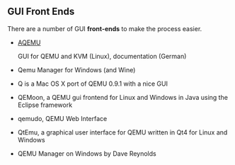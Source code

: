 ## GUI Front Ends
There are a number of GUI **front-ends** to make the process easier.

 * [AQEMU](http://sourceforge.net/projects/aqemu/)

	GUI for QEMU and KVM (Linux), documentation (German)

 * Qemu Manager for Windows (and Wine)
 * Q is a Mac OS X port of QEMU 0.9.1 with a nice GUI
 * QEMoon, a QEMU gui frontend for Linux and Windows in Java using the Eclipse framework
 * qemudo, QEMU Web Interface
 * QtEmu, a graphical user interface for QEMU written in Qt4 for Linux and Windows
 * QEMU Manager on Windows by Dave Reynolds
